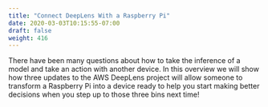 ```yaml
---
title: "Connect DeepLens With a Raspberry Pi"
date: 2020-03-03T10:15:55-07:00
draft: false
weight: 416
---
```


There have been many questions about how to take the inference of a model and take an action with another device.  In this overview we will show how three updates to the AWS DeepLens project will allow someone to transform a Raspberry Pi into a device ready to help you start making better decisions when you step up to those three bins next time!
